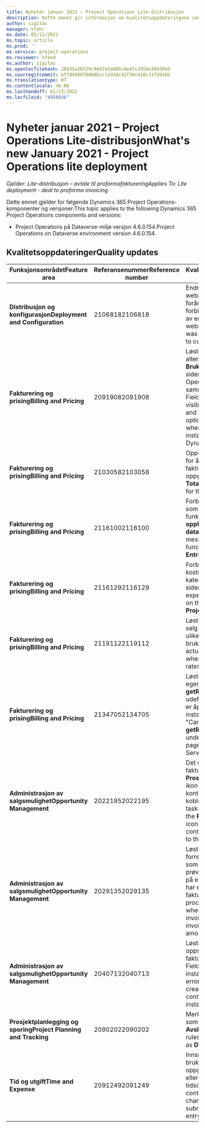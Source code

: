 ```yaml
---
title: Nyheter januar 2021 – Project Operations Lite-distribusjon
description: Dette emnet gir informasjon om kvalitetsoppdateringene som er tilgjengelige i januar 2021-versjonen av Project Operations Lite-distribusjon.
author: sigitac
manager: tfehr
ms.date: 01/12/2021
ms.topic: article
ms.prod: ''
ms.service: project-operations
ms.reviewer: kfend
ms.author: sigitac
ms.openlocfilehash: 28035a26529c9eb7e5a805c4e47c1958e30436bb
ms.sourcegitcommit: ef7d498bf80b0bcc1245dc42f30c410c31f891bb
ms.translationtype: HT
ms.contentlocale: nb-NO
ms.lasthandoff: 01/13/2021
ms.locfileid: "4958936"
---
```

# <a name="whats-new-january-2021---project-operations-lite-deployment"></a><span data-ttu-id="0ab78-103">Nyheter januar 2021 – Project Operations Lite-distribusjon</span><span class="sxs-lookup"><span data-stu-id="0ab78-103">What's new January 2021 - Project Operations lite deployment</span></span>


<span data-ttu-id="0ab78-104">_Gjelder: Lite-distribusjon – avtale til proformafakturering_</span><span class="sxs-lookup"><span data-stu-id="0ab78-104">_Applies To: Lite deployment - deal to proforma invoicing_</span></span>

<span data-ttu-id="0ab78-105">Dette emnet gjelder for følgende Dynamics 365 Project Operations-komponenter og versjoner:</span><span class="sxs-lookup"><span data-stu-id="0ab78-105">This topic applies to the following Dynamics 365 Project Operations components and versions:</span></span>

  - <span data-ttu-id="0ab78-106">Project Operations på Dataverse-miljø versjon 4.6.0.154.</span><span class="sxs-lookup"><span data-stu-id="0ab78-106">Project Operations on Dataverse environment version 4.6.0.154.</span></span>
  
## <a name="quality-updates"></a><span data-ttu-id="0ab78-107">Kvalitetsoppdateringer</span><span class="sxs-lookup"><span data-stu-id="0ab78-107">Quality updates</span></span>

| <span data-ttu-id="0ab78-108">**Funksjonsområdet**</span><span class="sxs-lookup"><span data-stu-id="0ab78-108">**Feature area**</span></span> | <span data-ttu-id="0ab78-109">**Referansenummer**</span><span class="sxs-lookup"><span data-stu-id="0ab78-109">**Reference number**</span></span> | <span data-ttu-id="0ab78-110">**Kvalitetsoppdatering**</span><span class="sxs-lookup"><span data-stu-id="0ab78-110">**Quality update**</span></span> |
| --- | --- | --- |
| <span data-ttu-id="0ab78-111">**Distribusjon og konfigurasjon**</span><span class="sxs-lookup"><span data-stu-id="0ab78-111">**Deployment and Configuration**</span></span> | <span data-ttu-id="0ab78-112">2106818</span><span class="sxs-lookup"><span data-stu-id="0ab78-112">2106818</span></span> | <span data-ttu-id="0ab78-113">Endret det nye navnet på webressursen som forårsaket problemer i forbindelse med tilpassing av en side.</span><span class="sxs-lookup"><span data-stu-id="0ab78-113">Fixed the webresource rename that was causing issues related to customizing a page.</span></span> |
| <span data-ttu-id="0ab78-114">**Fakturering og prising**</span><span class="sxs-lookup"><span data-stu-id="0ab78-114">**Billing and Pricing**</span></span> | <span data-ttu-id="0ab78-115">2091908</span><span class="sxs-lookup"><span data-stu-id="0ab78-115">2091908</span></span> | <span data-ttu-id="0ab78-116">Løste synligheten for alternativene **Lås priser** og **Bruk gjeldende priser** på siden **Faktura** når Project Operations er installert sammen med Dynamics 365 Field Service.</span><span class="sxs-lookup"><span data-stu-id="0ab78-116">Fixed the visibility of the **Lock pricing** and **Use Current Pricing** options on the **Invoice** page when Project Operations is installed together with Dynamics 365 Field Service.</span></span> |
| <span data-ttu-id="0ab78-117">**Fakturering og prising**</span><span class="sxs-lookup"><span data-stu-id="0ab78-117">**Billing and Pricing**</span></span> | <span data-ttu-id="0ab78-118">2103058</span><span class="sxs-lookup"><span data-stu-id="0ab78-118">2103058</span></span> | <span data-ttu-id="0ab78-119">Oppdaterte **Prosjekttotaler** for å håndtere nullverdier for faktisk kostnad for en oppgave.</span><span class="sxs-lookup"><span data-stu-id="0ab78-119">Refreshed **Project Totals** to handle null values for the actual cost on a task.</span></span> |
| <span data-ttu-id="0ab78-120">**Fakturering og prising**</span><span class="sxs-lookup"><span data-stu-id="0ab78-120">**Billing and Pricing**</span></span> | <span data-ttu-id="0ab78-121">2116100</span><span class="sxs-lookup"><span data-stu-id="0ab78-121">2116100</span></span> | <span data-ttu-id="0ab78-122">Forbedrede feilmeldinger som brukes med funksjonaliteten **Rette oppføringer for faktiske data**.</span><span class="sxs-lookup"><span data-stu-id="0ab78-122">Improved error messages used with the functionality, **Correct Entries on Actuals**.</span></span> |
| <span data-ttu-id="0ab78-123">**Fakturering og prising**</span><span class="sxs-lookup"><span data-stu-id="0ab78-123">**Billing and Pricing**</span></span> | <span data-ttu-id="0ab78-124">2116129</span><span class="sxs-lookup"><span data-stu-id="0ab78-124">2116129</span></span> | <span data-ttu-id="0ab78-125">Forbedret synlighet for kostnadsestimater i kategorien **Estimater** på siden **Prosjekter**.</span><span class="sxs-lookup"><span data-stu-id="0ab78-125">Improved expense estimates visibility on the **Estimates** tab on the **Projects** page.</span></span> |
| <span data-ttu-id="0ab78-126">**Fakturering og prising**</span><span class="sxs-lookup"><span data-stu-id="0ab78-126">**Billing and Pricing**</span></span> | <span data-ttu-id="0ab78-127">2119112</span><span class="sxs-lookup"><span data-stu-id="0ab78-127">2119112</span></span> | <span data-ttu-id="0ab78-128">Løste aggregering av faktisk salg og faktisk kostnad når ulike valutakurser brukes.</span><span class="sxs-lookup"><span data-stu-id="0ab78-128">Fixed aggregation of actual sales and actual cost when different exchange rates are used.</span></span> |
| <span data-ttu-id="0ab78-129">**Fakturering og prising**</span><span class="sxs-lookup"><span data-stu-id="0ab78-129">**Billing and Pricing**</span></span> | <span data-ttu-id="0ab78-130">2134705</span><span class="sxs-lookup"><span data-stu-id="0ab78-130">2134705</span></span> | <span data-ttu-id="0ab78-131">Løste feilen Kan ikke lese egenskapen **getResourceString** for udefinert når siden **Faktura** er åpnet og Field Service er installert.</span><span class="sxs-lookup"><span data-stu-id="0ab78-131">Fixed the error, "Cannot read property **getResourceString** of undefined" when the **Invoice** page is opened and Field Service is installed.</span></span> |
| <span data-ttu-id="0ab78-132">**Administrasjon av salgsmulighet**</span><span class="sxs-lookup"><span data-stu-id="0ab78-132">**Opportunity Management**</span></span> | <span data-ttu-id="0ab78-133">2022195</span><span class="sxs-lookup"><span data-stu-id="0ab78-133">2022195</span></span> | <span data-ttu-id="0ab78-134">Det oppgavebaserte faktureringsrutenettet på **Prosjekt**-siden inneholder et ikon som angir at det er en kontrakt eller tilbudslinje koblet til den oppgaven.</span><span class="sxs-lookup"><span data-stu-id="0ab78-134">The task-based billing grid on the **Project** page includes an icon indicating that there is a contract or quote line linked to that task.</span></span> |
| <span data-ttu-id="0ab78-135">**Administrasjon av salgsmulighet**</span><span class="sxs-lookup"><span data-stu-id="0ab78-135">**Opportunity Management**</span></span> | <span data-ttu-id="0ab78-136">2029135</span><span class="sxs-lookup"><span data-stu-id="0ab78-136">2029135</span></span> | <span data-ttu-id="0ab78-137">Løste forretningsprosessfeilen som oppstår når en bruker prøver å åpne en fakturalinje på en bekreftet faktura som har et forskuddsbeløp fakturert.</span><span class="sxs-lookup"><span data-stu-id="0ab78-137">Fixed the business process error that occurs when a user tries to open an invoice line on a confirmed invoice that has an advance amount invoiced.</span></span> |
| <span data-ttu-id="0ab78-138">**Administrasjon av salgsmulighet**</span><span class="sxs-lookup"><span data-stu-id="0ab78-138">**Opportunity Management**</span></span> | <span data-ttu-id="0ab78-139">2040713</span><span class="sxs-lookup"><span data-stu-id="0ab78-139">2040713</span></span> | <span data-ttu-id="0ab78-140">Løste skriptfeilen som oppstår når du oppretter en faktura fra en kontrakt, og Field Service er installert.</span><span class="sxs-lookup"><span data-stu-id="0ab78-140">Fixed the script error that occurs when creating an invoice from a contract and Field Service is installed.</span></span> |
| <span data-ttu-id="0ab78-141">**Prosjektplanlegging og sporing**</span><span class="sxs-lookup"><span data-stu-id="0ab78-141">**Project Planning and Tracking**</span></span> | <span data-ttu-id="0ab78-142">2090202</span><span class="sxs-lookup"><span data-stu-id="0ab78-142">2090202</span></span> | <span data-ttu-id="0ab78-143">Merket forretningsregler som ikke lenger brukes, som **Avskrevet**.</span><span class="sxs-lookup"><span data-stu-id="0ab78-143">Marked business rules that are no longer used as **Deprecated**.</span></span> |
| <span data-ttu-id="0ab78-144">**Tid og utgift**</span><span class="sxs-lookup"><span data-stu-id="0ab78-144">**Time and Expense**</span></span> | <span data-ttu-id="0ab78-145">2091249</span><span class="sxs-lookup"><span data-stu-id="0ab78-145">2091249</span></span> | <span data-ttu-id="0ab78-146">Innsnevret kontroller slik at brukere ikke kan endre oppgaven på en innsendt eller godkjent tidsoppføring.</span><span class="sxs-lookup"><span data-stu-id="0ab78-146">Tightened controls so that users can't change the task on a submitted or approved time entry.</span></span> |
